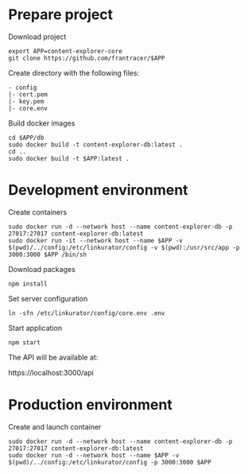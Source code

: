 # Prepare project

Download project

```
export APP=content-explorer-core
git clone https://github.com/frantracer/$APP
```

Create directory with the following files:

```
- config
|- cert.pem
|- key.pem
|- core.env
```

Build docker images

```
cd $APP/db
sudo docker build -t content-explorer-db:latest .
cd ..
sudo docker build -t $APP:latest .
```


# Development environment

Create containers

```
sudo docker run -d --network host --name content-explorer-db -p 27017:27017 content-explorer-db:latest
sudo docker run -it --network host --name $APP -v $(pwd)/../config:/etc/linkurator/config -v $(pwd):/usr/src/app -p 3000:3000 $APP /bin/sh
```

Download packages

`npm install`

Set server configuration

`ln -sfn /etc/linkurator/config/core.env .env`

Start application

`npm start`

The API will be available at:

https://localhost:3000/api


# Production environment

Create and launch container

```
sudo docker run -d --network host --name content-explorer-db -p 27017:27017 content-explorer-db:latest
sudo docker run -d --network host --name $APP -v $(pwd)/../config:/etc/linkurator/config -p 3000:3000 $APP
```
